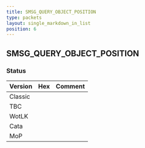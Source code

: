 ```yaml
---
title: SMSG_QUERY_OBJECT_POSITION
type: packets
layout: single_markdown_in_list
position: 6
---
```


## SMSG_QUERY_OBJECT_POSITION

### Status

Version    | Hex        | Comment
---------- | ---------- | ---------- 
Classic    |            |
TBC        |            |
WotLK      |            |
Cata       |            |
MoP        |            |